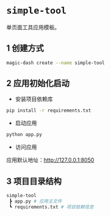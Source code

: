 # `simple-tool`

单页面工具应用模板。

## 1 创建方式

```bash
magic-dash create --name simple-tool
```

## 2 应用初始化启动

- 安装项目依赖库

```bash
pip install -r requirements.txt
```

- 启动应用

```bash
python app.py
```

- 访问应用

应用默认地址：http://127.0.0.1:8050

## 3 项目目录结构

```bash
simple-tool
 ┣ app.py # 应用主文件
 ┗ requirements.txt # 项目依赖信息
```
